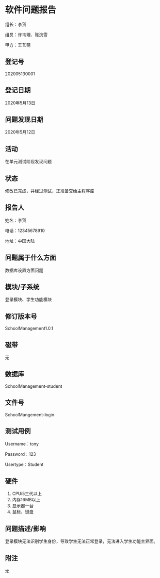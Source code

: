 # 软件问题报告

组长：李贺

组员：许韦理、陈浣雪

甲方：王艺萌

## 登记号

202005130001

## 登记日期

2020年5月13日

## 问题发现日期

2020年5月12日

## 活动

在单元测试阶段发现问题

## 状态

修改已完成，并经过测试，正准备交给主程序库

## 报告人

姓名：李贺

电话：12345678910

地址：中国大陆

## 问题属于什么方面

数据库设置方面问题

## 模块/子系统 

登录模块、学生功能模块

## 修订版本号 

SchoolManagement1.0.1

## 磁带 

无

## 数据库 

SchoolManagement-student

## 文件号 

SchoolMangement-login

## 测试用例 

Username：tony

Password：123

Usertype：Student

## 硬件

1. CPUi5三代以上
2. 内存16MB以上　
3. 显示器一台
4. 鼠标、键盘

## 问题描述/影响 

登录模块无法识别学生身份，导致学生无法正常登录，无法进入学生功能主界面。

## 附注

无